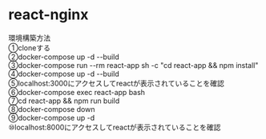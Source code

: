# react-nginx

環境構築方法<br>
①cloneする<br>
②docker-compose up -d --build  
③docker-compose run --rm react-app sh -c "cd react-app && npm install"  
④docker-compose up -d --build  
⑤localhost:3000にアクセスしてreactが表示されていることを確認  
⑥docker-compose exec react-app bash  
⑦cd react-app && npm run build  
⑧docker-compose down  
⑨docker-compose up -d  
⑩localhost:8000にアクセスしてreactが表示されていることを確認
